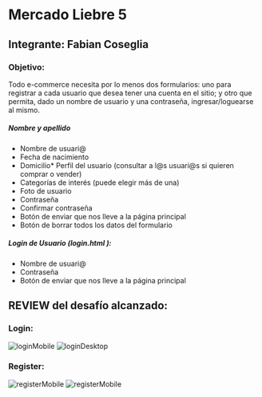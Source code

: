 # Mercado Liebre 5
## Integrante: Fabian Coseglia
### Objetivo: 

Todo e-commerce necesita por lo menos dos formularios: uno para registrar a cada
usuario que desea tener una cuenta en el sitio; y otro que permita, dado un nombre de
usuario y una contraseña, ingresar/loguearse al mismo.

##### Nombre y apellido
* Nombre de usuari@
* Fecha de nacimiento
* Domicilio* Perfil del usuario (consultar a l@s usuari@s si quieren comprar o vender)
* Categorías de interés (puede elegir más de una)
* Foto de usuario
* Contraseña
* Confirmar contraseña
* Botón de enviar que nos lleve a la página principal
* Botón de borrar todos los datos del formulario

##### Login de Usuario (login.html ):

* Nombre de usuari@
* Contraseña
* Botón de enviar que nos lleve a la página principal

## REVIEW del desafío alcanzado:

### Login:

![loginMobile](https://user-images.githubusercontent.com/106203854/180360746-5e63cee2-642b-4fd6-bd1e-db4dfddfee48.png)
![loginDesktop](https://user-images.githubusercontent.com/106203854/180360764-2da16c56-632a-4c14-a8ad-95df001cdc8d.png)

### Register:

![registerMobile](https://user-images.githubusercontent.com/106203854/180360816-5fa752a6-e51e-43ac-a224-a4ec4bd4ec49.png)
![registerMobile](https://user-images.githubusercontent.com/106203854/180360838-45215741-ddd8-46f5-aca2-8d0442cd2755.png)



